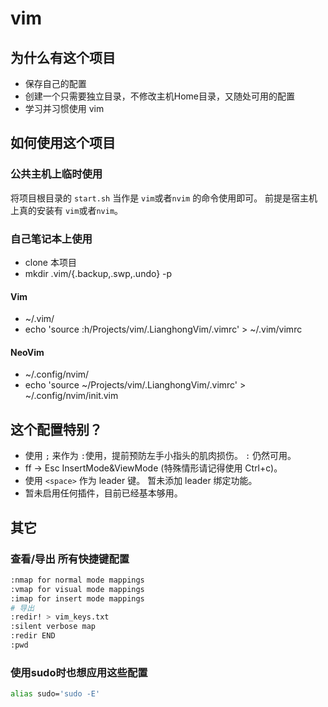 # vim

## 为什么有这个项目
- 保存自己的配置
- 创建一个只需要独立目录，不修改主机Home目录，又随处可用的配置
- 学习并习惯使用 vim

## 如何使用这个项目
### 公共主机上临时使用
将项目根目录的 `start.sh` 当作是 `vim`或者`nvim` 的命令使用即可。
前提是宿主机上真的安装有 `vim`或者`nvim`。
### 自己笔记本上使用
- clone 本项目
- mkdir .vim/{.backup,.swp,.undo} -p
#### Vim
- ~/.vim/
- echo 'source <sfile>:h/Projects/vim/.LianghongVim/.vimrc' > ~/.vim/vimrc
#### NeoVim
- ~/.config/nvim/
- echo 'source ~/Projects/vim/.LianghongVim/.vimrc' > ~/.config/nvim/init.vim

## 这个配置特别？
- 使用 `;` 来作为 `:`使用，提前预防左手小指头的肌肉损伤。  `:` 仍然可用。
- ff -> Esc InsertMode&ViewMode (特殊情形请记得使用 Ctrl+c)。
- 使用 `<space>` 作为 leader 键。 暂未添加 leader 绑定功能。
- 暂未启用任何插件，目前已经基本够用。

## 其它
### 查看/导出 所有快捷键配置
```bash
:nmap for normal mode mappings
:vmap for visual mode mappings
:imap for insert mode mappings
# 导出
:redir! > vim_keys.txt
:silent verbose map
:redir END
:pwd
```
### 使用sudo时也想应用这些配置
```bash
alias sudo='sudo -E'
```

